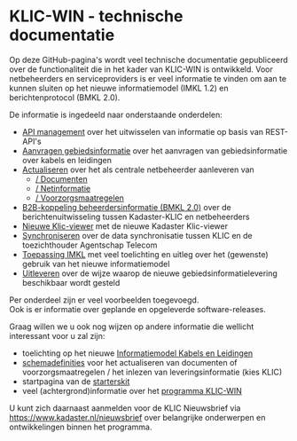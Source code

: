 ﻿# KLIC-WIN - technische documentatie

Op deze GitHub-pagina's wordt veel technische documentatie gepubliceerd over de functionaliteit die in het kader van KLIC-WIN is ontwikkeld.
Voor netbeheerders en serviceproviders is er veel informatie te vinden om aan te kunnen sluiten op het nieuwe informatiemodel (IMKL 1.2) en berichtenprotocol (BMKL 2.0).

De informatie is ingedeeld naar onderstaande onderdelen:
* [API management](../../tree/master/API%20management) over het uitwisselen van informatie op basis van REST-API's
* [Aanvragen gebiedsinformatie](../../tree/master/Aanvragen%20gebiedsinformatie) over het aanvragen van gebiedsinformatie over kabels en leidingen 
* [Actualiseren](../../tree/master/Actualiseren) over het als centrale netbeheerder aanleveren van
  - [/ Documenten](../../tree/master/Actualiseren/Documenten)
  - [/ Netinformatie](../../tree/master/Actualiseren/Netinformatie)
  - [/ Voorzorgsmaatregelen](../../tree/master/Actualiseren/Voorzorgsmaatregelen)
* [B2B-koppeling beheerdersinformatie (BMKL 2.0)](../../tree/master/B2B-koppeling%20beheerdersinformatie%20(BMKL%202.0)) over de berichtenuitwisseling tussen Kadaster-KLIC en netbeheerders
* [Nieuwe Klic-viewer](../../tree/master/Nieuwe%20Klic-viewer) met de nieuwe Kadaster Klic-viewer
* [Synchroniseren](../../tree/master/Synchroniseren%20(Agentschap%20Telecom)) over de data synchronisatie tussen KLIC en de toezichthouder Agentschap Telecom
* [Toepassing IMKL](../../tree/master/Toepassing%20IMKL) met veel toelichting en uitleg over het (gewenste) gebruik van het nieuwe informatiemodel
* [Uitleveren](../../tree/master/Uitleveren) over de wijze waarop de nieuwe gebiedsinformatielevering beschikbaar wordt gesteld

Per onderdeel zijn er veel voorbeelden toegevoegd.  \
Ook is er informatie over geplande en opgeleverde software-releases.

Graag willen we u ook nog wijzen op andere informatie die wellicht interessant voor u zal zijn:
* toelichting op het nieuwe [Informatiemodel Kabels en Leidingen](https://register.geostandaarden.nl/imkl2015/)
* [schemadefinities](https://www.kadaster.nl/schemas) voor het actualiseren van documenten of voorzorgsmaatregelen / het inlezen van leveringsinformatie (kies KLIC)
* startpagina van de [starterskit](https://www.klicwin.net/Starterskit_webpages/Starterskit%20Home.html)
* veel (achtergrond)informatie over het [programma KLIC-WIN](https://www.kadaster.nl/klic-win)

U kunt zich daarnaast aanmelden voor de KLIC Nieuwsbrief via https://www.kadaster.nl/nieuwsbrief over belangrijke onderwerpen en ontwikkelingen binnen het programma.